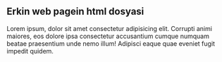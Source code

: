## Erkin web pagein html dosyasi


Lorem ipsum, dolor sit amet consectetur adipisicing elit. Corrupti animi maiores, eos dolore ipsa consectetur accusantium cumque numquam beatae praesentium unde nemo illum! Adipisci eaque quae eveniet fugit impedit quidem.